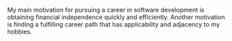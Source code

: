 My main motivation for pursuing a career in software development is obtaining financial independence quickly and efficiently. Another motivation is finding a fulfilling career path that has applicability and adjacency to my hobbies.
